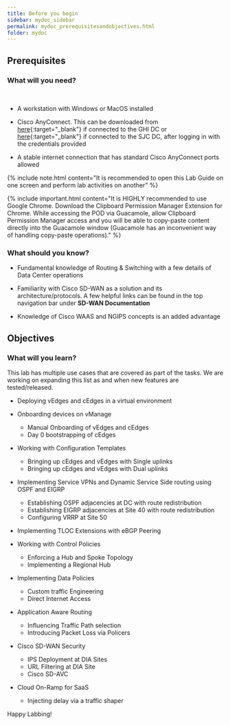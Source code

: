 ```yaml
---
title: Before you begin
sidebar: mydoc_sidebar
permalink: mydoc_prerequisitesandobjectives.html
folder: mydoc
---
```


## Prerequisites

### What will you need?
<br>


* A workstation with Windows or MacOS installed

* Cisco AnyConnect. This can be downloaded from [here](https://ghi-vpn.swat4partners.com){:target="_blank"} if connected to the GHI DC or [here](https://sjc-vpn.swat4partners.com){:target="_blank"} if connected to the SJC DC, after logging in with the credentials provided

* A stable internet connection that has standard Cisco AnyConnect ports allowed

{% include note.html content="It is recommended to open this Lab Guide on one screen and perform lab activities on another" %}

{% include important.html content="It is HIGHLY recommended to use Google Chrome. Download the Clipboard Permission Manager Extension for Chrome. While accessing the POD via Guacamole, allow Clipboard Permission Manager access and you will be able to copy-paste content directly into the Guacamole window (Guacamole has an inconvenient way of handling copy-paste operations)." %}


### What should you know?

* Fundamental knowledge of Routing & Switching with a few details of Data Center operations

* Familiarity with Cisco SD-WAN as a solution and its architecture/protocols. A few helpful links can be found in the top navigation bar under **SD-WAN Documentation**

* Knowledge of Cisco WAAS and NGIPS concepts is an added advantage


## Objectives


### What will you learn?

This lab has multiple use cases that are covered as part of the tasks. We are working on expanding this list as and when new features are tested/released.

* Deploying vEdges and cEdges in a virtual environment

* Onboarding devices on vManage

   * Manual Onboarding of vEdges and cEdges
   * Day 0 bootstrapping of cEdges


* Working with Configuration Templates

  * Bringing up cEdges and vEdges with Single uplinks
  * Bringing up cEdges and vEdges with Dual uplinks


* Implementing Service VPNs and Dynamic Service Side routing using OSPF and EIGRP

  * Establishing OSPF adjacencies at DC with route redistribution
  * Establishing EIGRP adjacencies at Site 40 with route redistribution
  * Configuring VRRP at Site 50

* Implementing TLOC Extensions with eBGP Peering

* Working with Control Policies

  * Enforcing a Hub and Spoke Topology
  * Implementing a Regional Hub


* Implementing Data Policies

  * Custom traffic Engineering
  * Direct Internet Access




* Application Aware Routing

  * Influencing Traffic Path selection
  * Introducing Packet Loss via Policers


* Cisco SD-WAN Security

  * IPS Deployment at DIA Sites
  * URL Filtering at DIA Site
  * Cisco SD-AVC


* Cloud On-Ramp for SaaS

  * Injecting delay via a traffic shaper






Happy Labbing!
